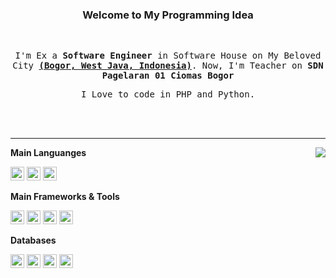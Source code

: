 <div align="center">
  <h3>Welcome to My Programming Idea</h3>
  <br>
  <samp>
    <p>
      I'm Ex a <strong>Software Engineer</strong> in Software House on My Beloved City <a href="https://www.google.com/maps/d/viewer?ie=UTF8&msa=0&ll=-6.582759999999996%2C106.79260300000003&spn=0%2C0&source=embed&mid=1H6evudnNLBVpzfJMf1HJp7XenGI&z=17"><strong>(Bogor, West Java, Indonesia)</strong></a>. Now, I'm Teacher on <strong>SDN Pagelaran 01 Ciomas Bogor</strong> 
    </p>
    <p>
      I Love to code in PHP and Python.  
    </p>
  </samp>
	
  <br />
  <br />
    
</div>

****

<img align="right" src="https://github-readme-stats.vercel.app/api?username=efriandika&show_icons=true&icon_color=805AD5&text_color=718096&bg_color=ffffff&hide_title=true" />

**Main Languanges**

<code><img height="22" src="https://cdn.jsdelivr.net/npm/simple-icons@v3/icons/php.svg"></code>
<code><img height="22" src="https://cdn.jsdelivr.net/npm/simple-icons@v3/icons/python.svg"></code>
<code><img height="22" src="https://cdn.jsdelivr.net/npm/simple-icons@v3/icons/javascript.svg"></code>

**Main Frameworks & Tools**

<code><img height="22" src="https://cdn.jsdelivr.net/npm/simple-icons@v3/icons/laravel.svg"></code>
<code><img height="22" src="https://cdn.jsdelivr.net/npm/simple-icons@v3/icons/codeigniter.svg"></code>
<code><img height="22" src="https://cdn.jsdelivr.net/npm/simple-icons@v3/icons/django.svg"></code>
<code><img height="22" src="https://cdn.jsdelivr.net/npm/simple-icons@v3/icons/flask.svg"></code>

**Databases**

<code><img height="22" src="https://cdn.jsdelivr.net/npm/simple-icons@v3/icons/mysql.svg"></code>
<code><img height="22" src="https://cdn.jsdelivr.net/npm/simple-icons@v3/icons/microsoftsqlserver.svg"></code>
<code><img height="22" src="https://cdn.jsdelivr.net/npm/simple-icons@v3/icons/redis.svg"></code>
<code><img height="22" src="https://cdn.jsdelivr.net/npm/simple-icons@v3/icons/mongodb.svg"></code>

